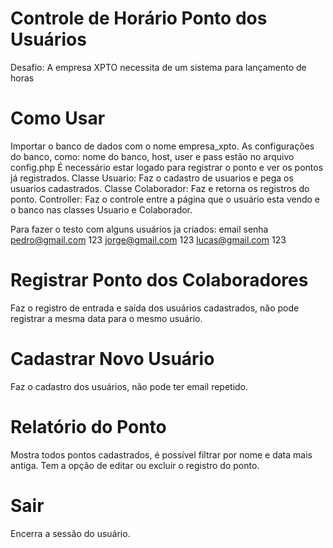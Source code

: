 # Controle de Horário Ponto dos Usuários
Desafio: A empresa XPTO necessita de um sistema para lançamento de horas

# Como Usar
Importar o banco de dados com o nome empresa_xpto.
As configurações do banco, como: nome do banco, host, user e pass estão
no arquivo config.php
É necessário estar logado para registrar o ponto e ver os pontos já registrados.
Classe Usuario: Faz o cadastro de usuarios e pega os usuarios cadastrados.
Classe Colaborador: Faz e retorna os registros do ponto.
Controller: Faz o controle entre a página que o usuário esta vendo e o banco nas classes Usuario
e Colaborador.

Para fazer o testo com alguns usuários ja criados:
email               senha
pedro@gmail.com     123
jorge@gmail.com     123
lucas@gmail.com     123


# Registrar Ponto dos Colaboradores
Faz o registro de entrada e saída dos usuários cadastrados, não pode registrar a mesma
data para o mesmo usuário.

# Cadastrar Novo Usuário
Faz o cadastro dos usuários, não pode ter email repetido.

# Relatório do Ponto
Mostra todos pontos cadastrados, é possível filtrar por nome e data mais antiga.
Tem a opção de editar ou excluir o registro do ponto.

# Sair
Encerra a sessão do usuário.